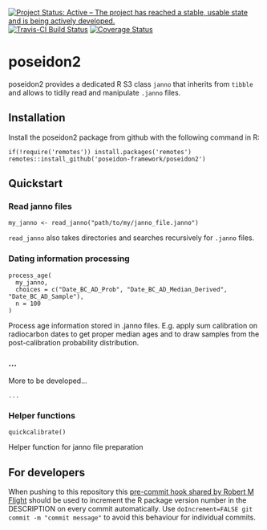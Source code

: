 [![Project Status: Active – The project has reached a stable, usable state and is being actively developed.](https://www.repostatus.org/badges/latest/active.svg)](https://www.repostatus.org/#active)
[![Travis-CI Build Status](https://travis-ci.com/poseidon-framework/poseidon2.svg?branch=master)](https://travis-ci.com/poseidon-framework/poseidon2)
[![Coverage Status](https://img.shields.io/codecov/c/github/poseidon-framework/poseidon2/master.svg)](https://codecov.io/github/poseidon-framework/poseidon2?branch=master)

# poseidon2

poseidon2 provides a dedicated R S3 class `janno` that inherits from `tibble` and allows to tidily read and manipulate `.janno` files.

## Installation

Install the poseidon2 package from github with the following command in R:

```
if(!require('remotes')) install.packages('remotes')
remotes::install_github('poseidon-framework/poseidon2')
```

## Quickstart

### Read janno files

```
my_janno <- read_janno("path/to/my/janno_file.janno")
```

`read_janno` also takes directories and searches recursively for `.janno` files.

### Dating information processing

```
process_age(
  my_janno,
  choices = c("Date_BC_AD_Prob", "Date_BC_AD_Median_Derived", "Date_BC_AD_Sample"),
  n = 100
)
```

Process age information stored in .janno files. E.g. apply sum calibration on radiocarbon dates to get proper median ages and to draw samples from the post-calibration probability distribution.

### ...

More to be developed...

```
...
```

### Helper functions

```
quickcalibrate()
```

Helper function for janno file preparation

## For developers

When pushing to this repository this [pre-commit hook shared by Robert M Flight](https://rmflight.github.io/post/package-version-increment-pre-and-post-commit-hooks) should be used to increment the R package version number in the DESCRIPTION on every commit automatically. Use `doIncrement=FALSE git commit -m "commit message"` to avoid this behaviour for individual commits.
